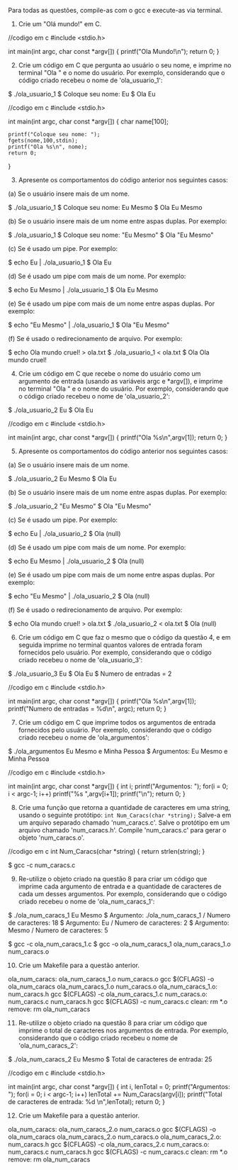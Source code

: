 Para todas as questões, compile-as com o gcc e execute-as via terminal.

1. Crie um "Olá mundo!" em C.

//codigo em c
#include <stdio.h>

int main(int argc, char const *argv[])
{
	printf("Ola Mundo!\n");
	return 0;
}

2. Crie um código em C que pergunta ao usuário o seu nome, e imprime no terminal "Ola " e o nome do usuário. Por exemplo, considerando que o código criado recebeu o nome de 'ola_usuario_1':


$ ./ola_usuario_1
$ Coloque seu nome: Eu
$ Ola Eu


//codigo em c
#include <stdio.h>

int main(int argc, char const *argv[])
{
	char name[100];

	printf("Coloque seu nome: ");
	fgets(nome,100,stdin);
	printf("Ola %s\n", nome);
	return 0;
}


3. Apresente os comportamentos do código anterior nos seguintes casos:

(a) Se o usuário insere mais de um nome.

$ ./ola_usuario_1
$ Coloque seu nome: Eu Mesmo
$ Ola Eu Mesmo


(b) Se o usuário insere mais de um nome entre aspas duplas. Por exemplo:

$ ./ola_usuario_1
$ Coloque seu nome: "Eu Mesmo"
$ Ola "Eu Mesmo"


(c) Se é usado um pipe. Por exemplo:

$ echo Eu | ./ola_usuario_1
$ Ola Eu


(d) Se é usado um pipe com mais de um nome. Por exemplo:

$ echo Eu Mesmo | ./ola_usuario_1
$ Ola Eu Mesmo


(e) Se é usado um pipe com mais de um nome entre aspas duplas. Por exemplo:

$ echo "Eu Mesmo" | ./ola_usuario_1
$ Ola "Eu Mesmo"


(f) Se é usado o redirecionamento de arquivo. Por exemplo:

$ echo Ola mundo cruel! > ola.txt
$ ./ola_usuario_1 < ola.txt
$ Ola Ola mundo cruel!


4. Crie um código em C que recebe o nome do usuário como um argumento de entrada (usando as variáveis argc e *argv[]), e imprime no terminal "Ola " e o nome do usuário. Por exemplo, considerando que o código criado recebeu o nome de 'ola_usuario_2':


$ ./ola_usuario_2 Eu
$ Ola Eu


//codigo em c
#include <stdio.h>

int main(int argc, char const *argv[])
{
	printf("Ola %s\n",argv[1]);
	return 0;
}


5. Apresente os comportamentos do código anterior nos seguintes casos:

(a) Se o usuário insere mais de um nome.

$ ./ola_usuario_2 Eu Mesmo
$ Ola Eu


(b) Se o usuário insere mais de um nome entre aspas duplas. Por exemplo:

$ ./ola_usuario_2 "Eu Mesmo"
$ Ola "Eu Mesmo"


(c) Se é usado um pipe. Por exemplo:

$ echo Eu | ./ola_usuario_2
$ Ola (null)


(d) Se é usado um pipe com mais de um nome. Por exemplo:

$ echo Eu Mesmo | ./ola_usuario_2
$ Ola (null)


(e) Se é usado um pipe com mais de um nome entre aspas duplas. Por exemplo:

$ echo "Eu Mesmo" | ./ola_usuario_2
$ Ola (null)


(f) Se é usado o redirecionamento de arquivo. Por exemplo:

$ echo Ola mundo cruel! > ola.txt
$ ./ola_usuario_2 < ola.txt
$ Ola (null)


6. Crie um código em C que faz o mesmo que o código da questão 4, e em seguida imprime no terminal quantos valores de entrada foram fornecidos pelo usuário. Por exemplo, considerando que o código criado recebeu o nome de 'ola_usuario_3':


$ ./ola_usuario_3 Eu
$ Ola Eu
$ Numero de entradas = 2


//codigo em c
#include <stdio.h>

int main(int argc, char const *argv[])
{
	printf("Ola %s\n",argv[1]);
	printf("Numero de entradas = %d\n", argc);
	return 0;
}



7. Crie um código em C que imprime todos os argumentos de entrada fornecidos pelo usuário. Por exemplo, considerando que o código criado recebeu o nome de 'ola_argumentos':


$ ./ola_argumentos Eu Mesmo e Minha Pessoa
$ Argumentos: Eu Mesmo e Minha Pessoa

//codigo em c
#include <stdio.h>

int main(int argc, char const *argv[])
{
	int i;
	printf("Argumentos: ");
	for(i = 0; i < argc-1; i++)
		printf("%s ",argv[i+1]);
	printf("\n");
	return 0;
}



8. Crie uma função que retorna a quantidade de caracteres em uma string, usando o seguinte protótipo:
`int Num_Caracs(char *string);` Salve-a em um arquivo separado chamado 'num_caracs.c'. Salve o protótipo em um arquivo chamado 'num_caracs.h'. Compile 'num_caracs.c' para gerar o objeto 'num_caracs.o'.


//codigo em c
int Num_Caracs(char *string)
{
	return strlen(string);
}



$ gcc -c num_caracs.c


9. Re-utilize o objeto criado na questão 8 para criar um código que imprime cada argumento de entrada e a quantidade de caracteres de cada um desses argumentos. Por exemplo, considerando que o código criado recebeu o nome de 'ola_num_caracs_1':


$ ./ola_num_caracs_1 Eu Mesmo
$ Argumento: ./ola_num_caracs_1 / Numero de caracteres: 18
$ Argumento: Eu / Numero de caracteres: 2
$ Argumento: Mesmo / Numero de caracteres: 5



$ gcc -c ola_num_caracs_1.c
$ gcc -o ola_num_caracs_1 ola_num_caracs_1.o num_caracs.o


10. Crie um Makefile para a questão anterior.


ola_num_caracs: ola_num_caracs_1.o num_caracs.o
	gcc $(CFLAGS) -o ola_num_caracs ola_num_caracs_1.o num_caracs.o
ola_num_caracs_1.o: num_caracs.h
	gcc $(CFLAGS) -c ola_num_caracs_1.c
num_caracs.o: num_caracs.c num_caracs.h
	gcc $(CFLAGS) -c num_caracs.c
clean:
	rm *.o
remove:
	rm ola_num_caracs


11. Re-utilize o objeto criado na questão 8 para criar um código que imprime o total de caracteres nos argumentos de entrada. Por exemplo, considerando que o código criado recebeu o nome de 'ola_num_caracs_2':


$ ./ola_num_caracs_2 Eu Mesmo
$ Total de caracteres de entrada: 25


//codigo em c
#include <stdio.h>

int main(int argc, char const *argv[])
{
	int i, lenTotal = 0;
	printf("Argumentos: ");
	for(i = 0; i < argc-1; i++)
		lenTotal += Num_Caracs(argv[i]);
	printf("Total de caracteres de entrada: %d \n",lenTotal);
	return 0;
}


12. Crie um Makefile para a questão anterior.


ola_num_caracs: ola_num_caracs_2.o num_caracs.o
	gcc $(CFLAGS) -o ola_num_caracs ola_num_caracs_2.o num_caracs.o
ola_num_caracs_2.o: num_caracs.h
	gcc $(CFLAGS) -c ola_num_caracs_2.c
num_caracs.o: num_caracs.c num_caracs.h
	gcc $(CFLAGS) -c num_caracs.c
clean:
	rm *.o
remove:
	rm ola_num_caracs


